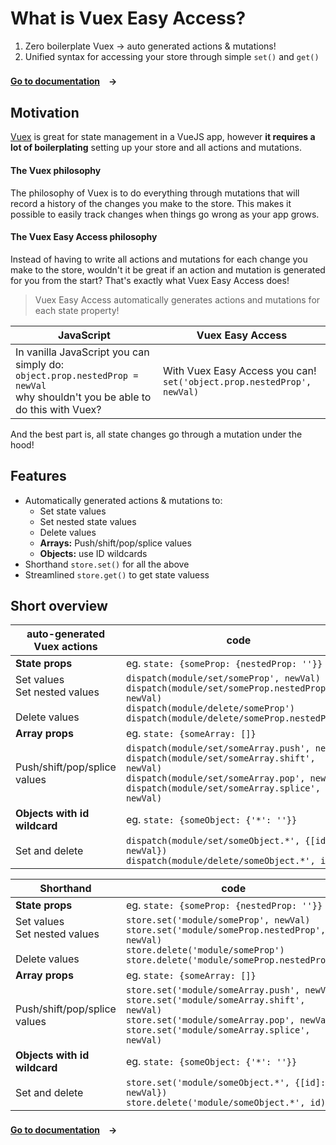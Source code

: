 # What is Vuex Easy Access?

1. Zero boilerplate Vuex → auto generated actions & mutations!
2. Unified syntax for accessing your store through simple `set()` and `get()`

#### [Go to documentation](https://mesqueeb.github.io/vuex-easy-access)　→

## Motivation

[Vuex](https://vuex.vuejs.org/) is great for state management in a VueJS app, however **it requires a lot of boilerplating** setting up your store and all actions and mutations.

#### The Vuex philosophy

The philosophy of Vuex is to do everything through mutations that will record a history of the changes you make to the store. This makes it possible to easily track changes when things go wrong as your app grows.

#### The Vuex Easy Access philosophy

Instead of having to write all actions and mutations for each change you make to the store, wouldn't it be great if an action and mutation is generated for you from the start? That's exactly what Vuex Easy Access does!

> Vuex Easy Access automatically generates actions and mutations for each state property!

JavaScript | Vuex Easy Access
-- | --
In vanilla JavaScript you can simply do:<br>`object.prop.nestedProp = newVal`<br>why shouldn't you be able to do this with Vuex? | With Vuex Easy Access you can!<br>`set('object.prop.nestedProp', newVal)`

And the best part is, all state changes go through a mutation under the hood!

## Features

- Automatically generated actions & mutations to:
  - Set state values
  - Set nested state values
  - Delete values
  - **Arrays:** Push/shift/pop/splice values
  - **Objects:** use ID wildcards
- Shorthand `store.set()` for all the above
- Streamlined `store.get()` to get state valuess

## Short overview

auto-generated<br>Vuex actions | code
--|--
**State props** | eg. ```state: {someProp: {nestedProp: ''}}```
Set values<br>Set nested values<br><br>Delete values | `dispatch(module/set/someProp', newVal)`<br>`dispatch(module/set/someProp.nestedProp', newVal)`<br>`dispatch(module/delete/someProp')`<br>`dispatch(module/delete/someProp.nestedProp')`
**Array props** | eg. ```state: {someArray: []}```
Push/shift/pop/splice values | `dispatch(module/set/someArray.push', newVal)`<br>`dispatch(module/set/someArray.shift', newVal)`<br>`dispatch(module/set/someArray.pop', newVal)`<br>`dispatch(module/set/someArray.splice', newVal)`
**Objects with id wildcard** | eg. ```state: {someObject: {'*': ''}}```
Set and delete | `dispatch(module/set/someObject.*', {[id]: newVal})`<br>`dispatch(module/delete/someObject.*', id)`

Shorthand | code
--|--
**State props** | eg. ```state: {someProp: {nestedProp: ''}}```
Set values<br>Set nested values<br><br>Delete values | `store.set('module/someProp', newVal)`<br>`store.set('module/someProp.nestedProp', newVal)`<br>`store.delete('module/someProp')`<br>`store.delete('module/someProp.nestedProp')`
**Array props** | eg. ```state: {someArray: []}```
Push/shift/pop/splice values | `store.set('module/someArray.push', newVal)`<br>`store.set('module/someArray.shift', newVal)`<br>`store.set('module/someArray.pop', newVal)`<br>`store.set('module/someArray.splice', newVal)`
**Objects with id wildcard** | eg. ```state: {someObject: {'*': ''}}```
Set and delete | `store.set('module/someObject.*', {[id]: newVal})`<br>`store.delete('module/someObject.*', id)`

#### [Go to documentation](https://mesqueeb.github.io/vuex-easy-access)　→
